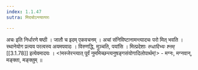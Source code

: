 ```yaml
---
index: 1.1.47
sutra: मिदचोऽन्त्यात्परः

---
```

अचः इति निर्धारणे षष्ठी । जातौ च इदम् एकवचनम् । अचां संनिविष्टानामन्त्यादचः परो मित् भवति । स्थानेयोग प्रत्यय परत्वस्य अयमपवादः । विरुणद्धि, मुञ्चति, पयांसि ।  मित्प्रदेशाः _रुधादिभ्यः श्नम्_ [[3.1.78]] इत्येवमादयः । <!मस्जेरन्त्यात् पूर्वं नुममिच्छन्त्यनुषङ्गसंयोगादिलोपार्थम्!> - मग्नः, मग्नवान्, मङ्क्ता, मङ्क्तुम् ॥